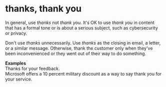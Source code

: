 # thanks, thank you

In general, use *thanks* not *thank you.* It's OK to use *thank you* in content that has a formal tone 
or is about a serious subject, such as cybersecurity or privacy.

Don't use *thanks* unnecessarily. Use *thanks* as the closing in email, a letter, or a similar message. 
Otherwise, thank the customer only when they've been inconvenienced or they went out of their way to do something.

**Examples**  
Thanks for your feedback.  
Microsoft offers a 10 percent military discount as a way to say thank you for your service. 
